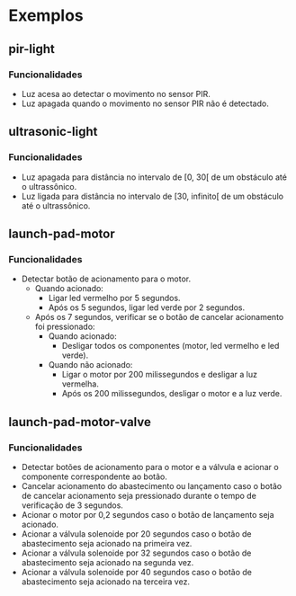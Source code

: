 # Exemplos

## pir-light
### Funcionalidades

- Luz acesa ao detectar o movimento no sensor PIR.
- Luz apagada quando o movimento no sensor PIR não é detectado.

## ultrasonic-light
### Funcionalidades

- Luz apagada para distância no intervalo de [0, 30[ de um obstáculo até o ultrassônico.
- Luz ligada para distância no intervalo de [30, infinito[ de um obstáculo até o ultrassônico.

## launch-pad-motor
### Funcionalidades

- Detectar botão de acionamento para o motor.
  - Quando acionado:
    - Ligar led vermelho por 5 segundos.
    - Após os 5 segundos, ligar led verde por 2 segundos.
  - Após os 7 segundos, verificar se o botão de cancelar acionamento foi pressionado:
    - Quando acionado:
      - Desligar todos os componentes (motor, led vermelho e led verde).
    - Quando não acionado:
      - Ligar o motor por 200 milissegundos e desligar a luz vermelha.
      - Após os 200 milissegundos, desligar o motor e a luz verde.

## launch-pad-motor-valve
### Funcionalidades

- Detectar botões de acionamento para o motor e a válvula e acionar o componente correspondente ao botão.
- Cancelar acionamento do abastecimento ou lançamento caso o botão de cancelar acionamento seja pressionado durante o tempo de verificação de 3 segundos.
- Acionar o motor por 0,2 segundos caso o botão de lançamento seja acionado.
- Acionar a válvula solenoide por 20 segundos caso o botão de abastecimento seja acionado na primeira vez.
- Acionar a válvula solenoide por 32 segundos caso o botão de abastecimento seja acionado na segunda vez.
- Acionar a válvula solenoide por 40 segundos caso o botão de abastecimento seja acionado na terceira vez.

